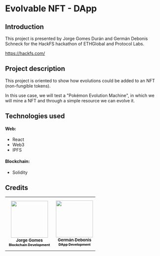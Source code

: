 # Evolvable NFT - DApp

## Introduction
This project is presented by Jorge Gomes Durán and Germán Debonis Schneck for the HackFS hackathon of ETHGlobal and Protocol Labs.

https://hackfs.com/

## Project description
This project is oriented to show how evolutions could be added to an NFT (non-fungible tokens).

In this use case, we will test a "Pokémon Evolution Machine", in which we will mine a NFT and through a simple resource we can evolve it.

## Technologies used

#### Web:
- React
- Web3
- IPFS

#### Blockchain:
- Solidity


## Credits

<table>
  <tr>
    <td style="padding: 12px" align="center"><a href="https://www.linkedin.com/in/jgomesduran/"><img src="https://i.imgur.com/uIiXX3a.jpg" width="120px;" alt=""/><br /><sub><b>Jorge Gomes<br/><span style="color: black; font-size: 11px">Blockchain Development</span></b></sub></a><br /></td>
    <td align="center"><a href="https://www.linkedin.com/in/german-schneck/">
    <img src="https://i.imgur.com/o5z8rY7.jpg" width="120px;" alt="" /><br />
    <sub><b>Germán Debonis <br/><span style="color: black; font-size: 11px;">DApp Development</span></b></sub></a><br /></td>
  </tr>
</table>
